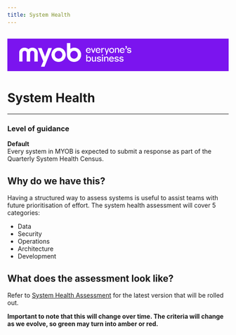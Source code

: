 ```yaml
---
title: System Health
---
```


![MYOB Banner](../../assets/images/myob-banner.png)
---


<!-- confluence-page-id: 9392194628 -->

# System Health

---

### Level of guidance

**Default**  
Every system in MYOB is expected to submit a response as part of the Quarterly System Health Census.

## Why do we have this?

Having a structured way to assess systems is useful to assist teams with future prioritisation of effort.
The system health assessment will cover 5 categories:
* Data
* Security
* Operations
* Architecture
* Development

## What does the assessment look like?

Refer to [System Health Assessment](https://myobconfluence.atlassian.net/wiki/x/VxSBKwI) for the latest version that will be rolled out.

**Important to note that this will change over time. The criteria will change as we evolve, so green may turn into amber or red.**
